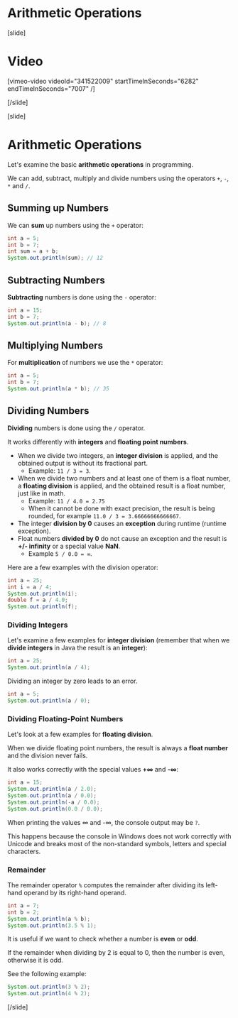 # Arithmetic Operations

[slide]
# Video
[vimeo-video videoId="341522009" startTimeInSeconds="6282" endTimeInSeconds="7007" /]

[/slide]

[slide]
# Arithmetic Operations
Let's examine the basic **arithmetic operations** in programming. 

We can add, subtract, multiply and divide numbers using the operators `+`, `-`, `*` and `/`.

## Summing up Numbers
We can **sum** up numbers using the `+` operator:
```java live
int a = 5;
int b = 7;
int sum = a + b;
System.out.println(sum); // 12 
```

## Subtracting Numbers
**Subtracting** numbers is done using the `-` operator:
```java live
int a = 15;
int b = 7;
System.out.println(a - b); // 8
```

## Multiplying Numbers
For **multiplication** of numbers we use the `*` operator:
```java live
int a = 5;
int b = 7;
System.out.println(a * b); // 35
```

## Dividing Numbers
**Dividing** numbers is done using the `/` operator. 

It works differently with **integers** and **floating point numbers**.
* When we divide two integers, an **integer division** is applied, and the obtained output is without its fractional part. 
  * Example: `11 / 3 = 3`.
* When we divide two numbers and at least one of them is a float number, a **floating division** is applied, and the obtained result is a float number, just like in math. 
  * Example: `11 / 4.0 = 2.75`
  * When it cannot be done with exact precision, the result is being rounded, for example `11.0 / 3 = 3.66666666666667`.
* The integer **division by 0** causes an **exception** during runtime (runtime exception).
* Float numbers **divided by 0** do not cause an exception and the result is **+/- infinity** or a special value **NaN**. 
  * Example `5 / 0.0 = ∞`.

Here are a few examples with the division operator:
```java live
int a = 25;
int i = a / 4;
System.out.println(i);
double f = a / 4.0;
System.out.println(f);
```

### Dividing Integers
Let's examine a few examples for **integer division** (remember that when we **divide integers** in Java the result is an **integer**):
```java live
int a = 25;
System.out.println(a / 4);
```

Dividing an integer by zero leads to an error.
``` java live
int a = 5;
System.out.println(a / 0);
```

### Dividing Floating-Point Numbers
Let's look at a few examples for **floating division**. 

When we divide floating point numbers, the result is always a **float number** and the division never fails.

It also works correctly with the special values **+∞** and **-∞**:
```java live
int a = 15;
System.out.println(a / 2.0);
System.out.println(a / 0.0);
System.out.println(-a / 0.0);
System.out.println(0.0 / 0.0);
```

When printing the values ∞ and -∞, the console output may be `?`.

This happens because the console in Windows does not work correctly with Unicode and breaks most of the non-standard symbols, letters and special characters.

### Remainder
The remainder operator `%` computes the remainder after dividing its left-hand operand by its right-hand operand.
```java live
int a = 7;
int b = 2;
System.out.println(a % b);
System.out.println(3.5 % 1);
```
It is useful if we want to check whether a number is **even** or **odd**.

If the remainder when dividing by 2 is equal to 0, then the number is even, otherwise it is odd.

See the following example: 
```java live
System.out.println(3 % 2);
System.out.println(4 % 2);
```
[/slide]